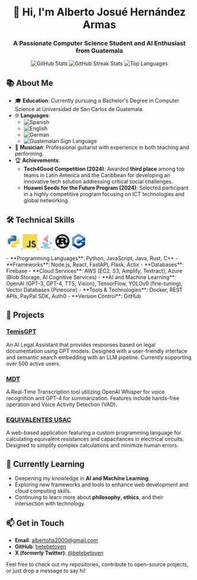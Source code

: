 <h1 align="center">👋 Hi, I'm Alberto Josué Hernández Armas</h1>
<h3 align="center">A Passionate Computer Science Student and AI Enthusiast from Guatemala</h3>



<p align="center">
  <img src="https://github-readme-stats.vercel.app/api?username=betebetoven&show_icons=true&theme=radical" alt="GitHub Stats" />
  <img src="https://github-readme-streak-stats.herokuapp.com/?user=betebetoven&theme=radical" alt="GitHub Streak Stats" />
  <img src="https://github-readme-stats.vercel.app/api/top-langs?username=betebetoven&show_icons=true&locale=en&layout=compact&theme=radical" alt="Top Languages" />
</p>

## 📚 About Me

- 🎓 **Education**: Currently pursuing a Bachelor's Degree in Computer Science at Universidad de San Carlos de Guatemala.
- 🌐 **Languages**:
  - ![Spanish](https://img.shields.io/badge/Spanish-Native-blue)
  - ![English](https://img.shields.io/badge/English-C2-blue)
  - ![German](https://img.shields.io/badge/German-B1-blue)
  - ![Guatemalan Sign Language](https://img.shields.io/badge/Guatemalan%20Sign%20Language-A2-blue)
- 🎸 **Musician**: Professional guitarist with experience in both teaching and performing.
- 🏆 **Achievements**:
  - **Tech4Good Competition (2024)**: Awarded **third place** among top teams in Latin America and the Caribbean for developing an innovative tech solution addressing critical social challenges.
  - **Huawei Seeds for the Future Program (2024)**: Selected participant in a highly competitive program focusing on ICT technologies and global networking.

## 🛠️ Technical Skills

<p align="left">
  <a href="https://www.python.org" target="_blank" rel="noreferrer">
    <img src="https://raw.githubusercontent.com/devicons/devicon/master/icons/python/python-original.svg" alt="python" width="40" height="40"/>
  </a>
  <a href="https://developer.mozilla.org/en-US/docs/Web/JavaScript" target="_blank" rel="noreferrer">
    <img src="https://raw.githubusercontent.com/devicons/devicon/master/icons/javascript/javascript-original.svg" alt="javascript" width="40" height="40"/>
  </a>
  <a href="https://www.java.com" target="_blank" rel="noreferrer">
    <img src="https://raw.githubusercontent.com/devicons/devicon/master/icons/java/java-original.svg" alt="java" width="40" height="40"/>
  </a>
  <a href="https://www.rust-lang.org" target="_blank" rel="noreferrer">
    <img src="https://raw.githubusercontent.com/devicons/devicon/master/icons/rust/rust-plain.svg" alt="rust" width="40" height="40"/>
  </a>
  <a href="https://www.w3schools.com/cpp/" target="_blank" rel="noreferrer">
    <img src="https://raw.githubusercontent.com/devicons/devicon/master/icons/cplusplus/cplusplus-original.svg" alt="cplusplus" width="40" height="40"/>
  </a>
  <!-- Add more icons as needed -->
</p>
- **Programming Languages**: Python, JavaScript, Java, Rust, C++
- **Frameworks**: Node.js, React, FastAPI, Flask, Actix
- **Databases**: Firebase
- **Cloud Services**: AWS (EC2, S3, Amplify, Textract), Azure (Blob Storage, AI Cognitive Services)
- **AI and Machine Learning**: OpenAI (GPT-3, GPT-4, TTS, Vision), TensorFlow, YOLOv9 (fine-tuning), Vector Databases (Pinecone)
- **Tools & Technologies**: Docker, REST APIs, PayPal SDK, Auth0
- **Version Control**: GitHub

## 🚀 Projects

### [TemisGPT](https://www.temisgpt.io)
An AI Legal Assistant that provides responses based on legal documentation using GPT models. Designed with a user-friendly interface and semantic search embedding with an LLM pipeline. Currently supporting over 500 active users.

### [MDT](https://main.d22905saq15pol.amplifyapp.com)
A Real-Time Transcription tool utilizing OpenAI Whisper for voice recognition and GPT-4 for summarization. Features include hands-free operation and Voice Activity Detection (VAD).

### [EQUIVALENTES USAC](https://f2equivalentes.fly.dev)
A web-based application featuring a custom programming language for calculating equivalent resistances and capacitances in electrical circuits. Designed to simplify complex calculations and minimize human errors.

## 🌱 Currently Learning

- Deepening my knowledge in **AI and Machine Learning**.
- Exploring new frameworks and tools to enhance web development and cloud computing skills.
- Continuing to learn more about **philosophy**, **ethics**, and their intersection with technology.

## 📫 Get in Touch

- **Email**: [albertoha2000@gmail.com](mailto:albertoha2000@gmail.com)
- **GitHub**: [betebetoven](https://github.com/betebetoven)
- **X (formerly Twitter)**: [@betebetoven](https://twitter.com/betebetoven)

Feel free to check out my repositories, contribute to open-source projects, or just drop a message to say hi!
